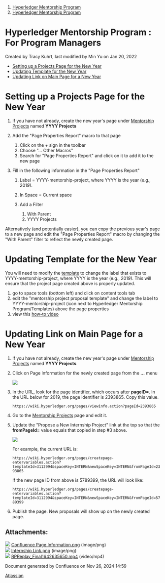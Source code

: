 1. [Hyperledger Mentorship Program](index.html)
2. [Hyperledger Mentorship Program](Hyperledger-Mentorship-Program_21954571.html)

# Hyperledger Mentorship Program : For Program Managers

Created by Tracy Kuhrt, last modified by Min Yu on Jan 20, 2022

- [Setting up a Projects Page for the New Year](#ForProgramManagers-SettingupaProjectsPagefortheNewYear)
- [Updating Template for the New Year](#ForProgramManagers-UpdatingTemplatefortheNewYear)
- [Updating Link on Main Page for a New Year](#ForProgramManagers-UpdatingLinkonMainPageforaNewYear)

# Setting up a Projects Page for the New Year

1. If you have not already, create the new year's page under [Mentorship Projects](Mentorship-Projects_21954604.html) named **YYYY Projects**
2. Add the "Page Properties Report" macro to that page
   
   1. Click on the + sign in the toolbar
   2. Choose "... Other Macros"
   3. Search for "Page Properties Report" and click on it to add it to the new page
3. Fill in the following information in the "Page Properties Report"
   
   1. Label = YYYY-mentorship-project, where YYYY is the year (e.g., 2019).
   2. In Space = Current space
   3. Add a Filter
      
      1. With Parent
      2. YYYY Projects

Alternatively (and potentially easier), you can copy the previous year's page to a new page and edit the "Page Properties Report" macro by changing the "With Parent" filter to reflect the newly created page.

# Updating Template for the New Year

You will need to modify the [template](https://wiki.hyperledger.org/pages/templates2/viewpagetemplate.action?entityId=3112994&key=INTERN) to change the label that exists to YYYY-mentorship-project, where YYYY is the year (e.g., 2019). This will ensure that the project page created above is properly updated.

1. go to space tools (bottom left) and click on content tools tab
2. edit the "mentorship project proposal template" and change the label to YYYY-mentorship-project (icon next to Hyperledger Mentorship Program/Templates) above the page properties
3. view this [how-to video](attachments/21955376/21966201.mp4)

# Updating Link on Main Page for a New Year

1. If you have not already, create the new year's page under [Mentorship Projects](Mentorship-Projects_21954604.html) named **YYYY Projects**
2. Click on Page Information for the newly created page from the **...** menu
   
   ![](http://wiki.hyperledger.org/plugins/servlet/confluence/placeholder/unknown-attachment?locale=en_US&version=2)
3. In the URL, look for the page identifier, which occurs after **pageID=**. In the URL below for 2019, the page identifier is 2393865. Copy this value.
   
   ```
   https://wiki.hyperledger.org/pages/viewinfo.action?pageId=2393865
   ```
4. Go to the [Mentorship Projects](Mentorship-Projects_21954604.html) page and edit it.
5. Update the "Propose a New Internship Project" link at the top so that the **fromPageId=** value equals that copied in step #3 above.
   
   ![](http://wiki.hyperledger.org/plugins/servlet/confluence/placeholder/unknown-attachment?locale=en_US&version=2)
   
   For example, the current URL is: 
   
   `https://wiki.hyperledger.org/pages/createpage-entervariables.action?templateId=3112994&spaceKey=INTERN&newSpaceKey=INTERN&fromPageId=2393865`
   
   If the new page ID from above is 5789399, the URL will look like:
   
   `https://wiki.hyperledger.org/pages/createpage-entervariables.action?templateId=3112994&spaceKey=INTERN&newSpaceKey=INTERN&fromPageId=5789399`
6. Publish the page. New proposals will show up on the newly created page.

## Attachments:

![](images/icons/bullet_blue.gif) [Confluence Page Information.png](attachments/21955376/21961117.png) (image/png)  
![](images/icons/bullet_blue.gif) [Internship Link.png](attachments/21955376/21961118.png) (image/png)  
![](images/icons/bullet_blue.gif) [RPReplay\_Final1642635650.mp4](attachments/21955376/21966201.mp4) (video/mp4)

Document generated by Confluence on Nov 26, 2024 14:59

[Atlassian](http://www.atlassian.com/)
